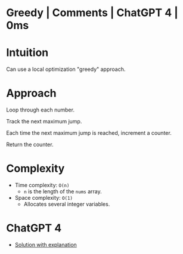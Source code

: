 # Greedy | Comments | ChatGPT 4 | 0ms

# Intuition

Can use a local optimization "greedy" approach.

# Approach

Loop through each number.

Track the next maximum jump.

Each time the next maximum jump is reached, increment a counter.

Return the counter.

# Complexity

- Time complexity: `O(n)`
    - `n` is the length of the `nums` array.
- Space complexity: `O(1)`
    - Allocates several integer variables.

# ChatGPT 4

- [Solution with explanation](https://chat.openai.com/share/3f84048b-8ea4-4c97-ab53-e980bc725fcf)
